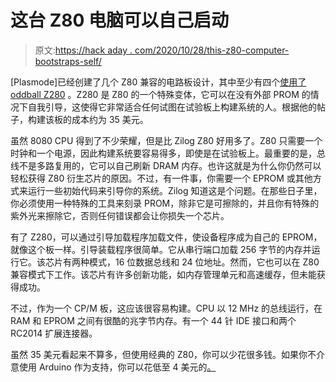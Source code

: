 # 这台 Z80 电脑可以自己启动

> 原文:[https://hack aday . com/2020/10/28/this-z80-computer-bootstraps-self/](https://hackaday.com/2020/10/28/this-z80-computer-bootstraps-itself/)

[Plasmode]已经创建了几个 Z80 兼容的电路板设计，其中至少有四个[使用了 oddball Z280](https://hackaday.io/project/175526-zz80mb-a-z280-based-sbc) 。Z280 是 Z80 的一个特殊变体，它可以在没有外部 PROM 的情况下自我引导，这使得它非常适合任何试图在试验板上构建系统的人。根据他的帖子，构建该板的成本约为 35 美元。

虽然 8080 CPU 得到了不少荣耀，但是比 Zilog Z80 好用多了。Z80 只需要一个时钟和一个电源，因此构建系统要容易得多，即使是在试验板上。最重要的是，总线不是多路复用的，它可以自己刷新 DRAM 内存。也许这就是为什么你仍然可以轻松获得 Z80 衍生芯片的原因。不过，有一件事，你需要一个 EPROM 或其他方式来运行一些初始代码来引导你的系统。Zilog 知道这是个问题。在那些日子里，你必须使用一种特殊的工具来刻录 PROM，除非它是可擦除的，并且你有特殊的紫外光来擦除它，否则任何错误都会让你损失一个芯片。

有了 Z280，可以通过引导加载程序加载文件，使设备程序成为自己的 EPROM，就像这个板一样。引导装载程序很简单。它从串行端口加载 256 字节的内存并运行它。该芯片有两种模式，16 位数据总线和 24 位地址。然而，它也可以在 Z80 兼容模式下工作。该芯片有许多创新功能，如内存管理单元和高速缓存，但未能获得成功。

不过，作为一个 CP/M 板，这应该很容易构建。CPU 以 12 MHz 的总线运行，在 RAM 和 EPROM 之间有很酷的兆字节内存。有一个 44 针 IDE 接口和两个 RC2014 扩展连接器。

虽然 35 美元看起来不算多，但使用经典的 Z80，你可以少花很多钱。如果你不介意使用 Arduino 作为支持，你可以花低至 4 美元的[。](https://hackaday.com/2017/01/02/retrocomputing-for-4-with-a-z80/)